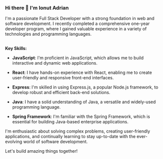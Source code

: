 ### Hi there 👋 I'm Ionut Adrian

I'm a passionate Full Stack Developer with a strong foundation in web and software development. I recently completed a comprehensive one-year developer program, where I gained valuable experience in a variety of technologies and programming languages.

##
**Key Skills:**

- **JavaScript**: I'm proficient in JavaScript, which allows me to build interactive and dynamic web applications.

- **React**: I have hands-on experience with React, enabling me to create user-friendly and responsive front-end interfaces.

- **Express**: I'm skilled in using Express.js, a popular Node.js framework, to develop robust and efficient back-end solutions.

- **Java**: I have a solid understanding of Java, a versatile and widely-used programming language.

- **Spring Framework**: I'm familiar with the Spring Framework, which is essential for building Java-based enterprise applications.

I'm enthusiastic about solving complex problems, creating user-friendly applications, and continually learning to stay up-to-date with the ever-evolving world of software development.


Let's build amazing things together!
